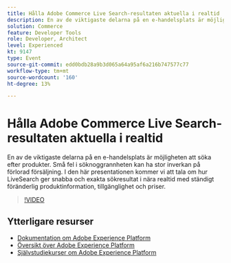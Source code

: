 ```yaml
---
title: Hålla Adobe Commerce Live Search-resultaten aktuella i realtid
description: En av de viktigaste delarna på en e-handelsplats är möjligheten att söka efter produkter. Små fel i söknoggrannheten kan ha stor inverkan på förlorad försäljning. I den här presentationen kommer vi att tala om hur LiveSearch ger snabba och exakta sökresultat i nära realtid med ständigt föränderlig produktinformation, tillgänglighet och priser.
solution: Commerce
feature: Developer Tools
role: Developer, Architect
level: Experienced
kt: 9147
type: Event
source-git-commit: edd0bdb28a9b3d065a64a95af6a216b747577c77
workflow-type: tm+mt
source-wordcount: '160'
ht-degree: 13%

---
```


# Hålla Adobe Commerce Live Search-resultaten aktuella i realtid

En av de viktigaste delarna på en e-handelsplats är möjligheten att söka efter produkter. Små fel i söknoggrannheten kan ha stor inverkan på förlorad försäljning. I den här presentationen kommer vi att tala om hur LiveSearch ger snabba och exakta sökresultat i nära realtid med ständigt föränderlig produktinformation, tillgänglighet och priser.

>[!VIDEO](https://video.tv.adobe.com/v/337580/?quality=12&learn=on&hidetitle=true)

## Ytterligare resurser

- [Dokumentation om Adobe Experience Platform](https://experienceleague.adobe.com/docs/experience-platform.html)
- [Översikt över Adobe Experience Platform](https://experienceleague.adobe.com/docs/experience-platform/landing/home.html)
- [Självstudiekurser om Adobe Experience Platform](https://experienceleague.adobe.com/docs/platform-learn/tutorials/overview.html?lang=sv)
